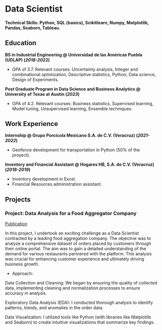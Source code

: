 # Data Scientist

#### Technical Skills: Python, SQL (basics), Scikitlearn, Numpy, Matplotlib, Pandas, Seaborn, Tableau.


## Education
**BS in Industrial Engineering @ Universidad de las Américas Puebla (UDLAP)	(_2018-2022_)**
- GPA of 3.7. Relevant courses: Uncertainty analysis, Integer and combinational optimization, Descriptive statistics, Python, Data science, Design of Experiments.

**Post Graduate Program in Data Science and Business Analytics @ University of Texas at Austin	(_2023_)**
- GPA of 4.2. Relevant courses: Business statistics, Supervised learning, Model tuning, Unsupervised learning, Ensemble techniques. 


## Work Experience
**Internship @ Grupo Porcícola Mexicano S.A. de C.V. (Veracruz) (_2021-2022_)**
- Geofence development for transportation in Python (50% of the proyect).

**Inventory and Financial Assistant @ Hogares HB, S.A. de C.V. (Veracruz) (_2018-2019_)**
- Inventory development in Excel.
- Financial Resources administration assistant.

## Projects
### Project: Data Analysis for a Food Aggregator Company
[Publication](https://xPoyo.github.io/Proyect-portfolio/Foodhub.html)

In this project, I undertook an exciting challenge as a Data Scientist contracted by a leading food aggregation company. The objective was to analyze a comprehensive dataset of orders placed by customers through their online portal. The aim was to gain a detailed understanding of the demand for various restaurants partnered with the platform. This analysis was crucial for enhancing customer experience and ultimately driving business growth.

- Approach:

Data Collection and Cleaning: We began by ensuring the quality of collected data, implementing cleaning and normalization processes to ensure accuracy in analysis.

Exploratory Data Analysis (EDA): I conducted thorough analysis to identify patterns, trends, and anomalies in the order data.

Data Visualization: I utilized tools like Python (with libraries like Matplotlib and Seaborn) to create intuitive visualizations that summarize key findings.
